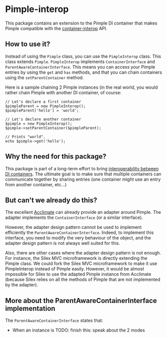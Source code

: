 Pimple-interop
==============

This package contains an extension to the Pimple DI container that makes Pimple compatible with the [container-interop](https://github.com/container-interop/container-interop) API.

How to use it?
--------------
Instead of using the `Pimple` class, you can use the `PimpleInterop` class. This class extends `Pimple`.
`PimpleInterop` implements `ContainerInterface` and `ParentAwareContainerInterface`. This means
you can access your Pimple entries by using the `get` and `has` methods, and that you can chain containers
using the `setParentContainer` method.

Here is a sample chaining 2 Pimple instances (in the real world, you would rather chain Pimple with another DI container,
of course:

```
// Let's declare a first container
$pimpleParent = new PimpleInterop();
$pimpleParent['hello'] = 'world';

// Let's declare another container
$pimple = new PimpleInterop();
$pimple->setParentContainer($pimpleParent);

// Prints "world".
echo $pimple->get('hello');
```

Why the need for this package?
------------------------------
This package is part of a long-term effort to bring [interoperability between DI containers](https://github.com/container-interop/container-interop). The ultimate goal is to
make sure that multiple containers can communicate together by sharing entries (one container might use an entry from another
container, etc...)


But can't we already do this?
-----------------------------
The excellent [Acclimate](https://github.com/jeremeamia/acclimate-container) can already provide an adapter around Pimple.
The adapter implements the `ContainerInterface` (or a similar interface).

However, the adapter design pattern cannot be used to implement efficiently the `ParentAwareContainerInterface`. Indeed, to implement
this interface, you need to modify the very behaviour of the object, and the adapter design pattern is not always well
suited for this. 

Also, there are other cases where the adapter design pattern is not enough. For instance, the Silex MVC microframework 
is directly extending the Pimple class. We could fork the Silex MVC microframework 
to make it use PimpleInterop instead of Pimple easily. However, it would be almost impossible for Silex 
to use the adapted Pimple instance from Acclimate (because Silex relies on all the methods of Pimple that are not implemented
by the adapter).

More about the ParentAwareContainerInterface implementation
-----------------------------------------------------------

The `ParentAwareContainerInterface` states that:

- When an instance is 
TODO: finish this: speak about the 2 modes
